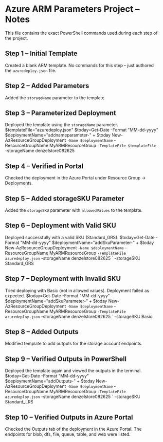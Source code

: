 # Azure ARM Parameters Project – Notes

This file contains the exact PowerShell commands used during each step of the project.

## Step 1 – Initial Template
Created a blank ARM template. No commands for this step – just authored the `azuredeploy.json` file.

## Step 2 – Added Parameters
Added the `storageName` parameter to the template.

## Step 3 – Parameterized Deployment
Deployed the template using the `storageName` parameter.
$templateFile="azuredeploy.json"
$today=Get-Date -Format "MM-dd-yyyy"
$deploymentName="addnameparameter-" + $today
New-AzResourceGroupDeployment `
  -Name $deploymentName `
  -ResourceGroupName MyARMResourceGroup `
  -TemplateFile $templateFile `
  -storageName denzelstore082625

## Step 4 – Verified in Portal
Checked the deployment in the Azure Portal under Resource Group → Deployments.

## Step 5 – Added storageSKU Parameter
Added the `storageSKU` parameter with `allowedValues` to the template.

## Step 6 – Deployment with Valid SKU
Deployed successfully with a valid SKU (Standard_GRS).
$today=Get-Date -Format "MM-dd-yyyy"
$deploymentName="addSkuParameter-" + $today
New-AzResourceGroupDeployment `
  -Name $deploymentName `
  -ResourceGroupName MyARMResourceGroup `
  -TemplateFile azuredeploy.json `
  -storageName denzelstore082625 `
  -storageSKU Standard_GRS

## Step 7 – Deployment with Invalid SKU
Tried deploying with Basic (not in allowed values). Deployment failed as expected.
$today=Get-Date -Format "MM-dd-yyyy"
$deploymentName="addSkuParameter-" + $today
New-AzResourceGroupDeployment `
  -Name $deploymentName `
  -ResourceGroupName MyARMResourceGroup `
  -TemplateFile azuredeploy.json `
  -storageName denzelstore082625 `
  -storageSKU Basic

## Step 8 – Added Outputs
Modified template to add outputs for the storage account endpoints.

## Step 9 – Verified Outputs in PowerShell
Deployed the template again and viewed the outputs in the terminal.
$today=Get-Date -Format "MM-dd-yyyy"
$deploymentName="addOutputs-" + $today
New-AzResourceGroupDeployment `
  -Name $deploymentName `
  -ResourceGroupName MyARMResourceGroup `
  -TemplateFile azuredeploy.json `
  -storageName denzelstore082625 `
  -storageSKU Standard_LRS

## Step 10 – Verified Outputs in Azure Portal
Checked the Outputs tab of the deployment in the Azure Portal. The endpoints for blob, dfs, file, queue, table, and web were listed.


